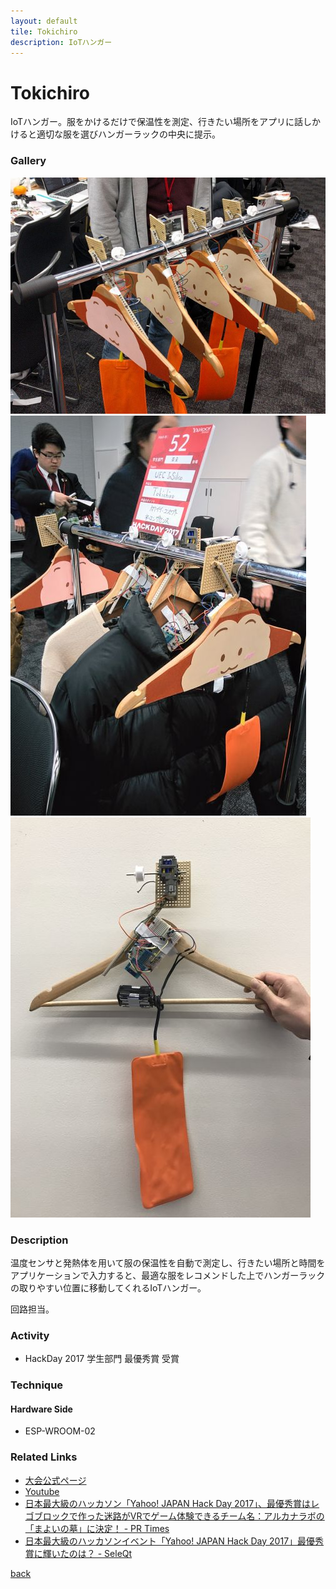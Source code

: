 ```yaml
---
layout: default
tile: Tokichiro
description: IoTハンガー
---
```

# Tokichiro

  IoTハンガー。服をかけるだけで保温性を測定、行きたい場所をアプリに話しかけると適切な服を選びハンガーラックの中央に提示。

### Gallery

  ![](/img/2016/to.jpg)
  ![](/img/2016/to2.jpg)
  ![](/img/2016/to3.jpg)

### Description

  温度センサと発熱体を用いて服の保温性を自動で測定し、行きたい場所と時間をアプリケーションで入力すると、最適な服をレコメンドした上でハンガーラックの取りやすい位置に移動してくれるIoTハンガー。
  
  回路担当。

### Activity

  * HackDay 2017 学生部門 最優秀賞 受賞

### Technique

#### Hardware Side

  * ESP-WROOM-02

### Related Links
 
  * [大会公式ページ](http://hackday.jp/2017/#award-block)
  * [Youtube](https://www.youtube.com/watch?v=oJKTYEJkasU&feature=youtu.be&t=2h59m38s)
  * [日本最大級のハッカソン「Yahoo! JAPAN Hack Day 2017」、最優秀賞はレゴブロックで作った迷路がVRでゲーム体験できるチーム名：アルカナラボの「まよいの墓」に決定！ - PR Times](https://prtimes.jp/main/html/rd/p/000000034.000014803.html)
  * [日本最大級のハッカソンイベント「Yahoo! JAPAN Hack Day 2017」最優秀賞に輝いたのは？ - SeleQt](http://www.seleqt.net/programming/yahoo-japan-hack-day-2017-best-award/)

[back](/)